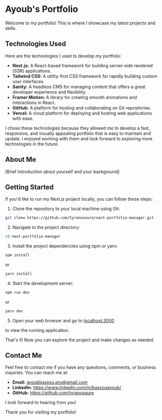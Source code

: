 # Ayoub's Portfolio

Welcome to my portfolio! This is where I showcase my latest projects and skills.

## Technologies Used

Here are the technologies I used to develop my portfolio:

- **Next.js:** A React-based framework for building server-side rendered (SSR) applications.
- **Tailwind CSS:** A utility-first CSS framework for rapidly building custom user interfaces.
- **Sanity:** A headless CMS for managing content that offers a great developer experience and flexibility.
- **Framer Motion:** A library for creating smooth animations and interactions in React.
- **GitHub:** A platform for hosting and collaborating on Git repositories.
- **Vercel:** A cloud platform for deploying and hosting web applications with ease.

I chose these technologies because they allowed me to develop a fast, responsive, and visually appealing portfolio that is easy to maintain and update. I enjoyed working with them and look forward to exploring more technologies in the future.

## About Me

[Brief introduction about yourself and your background]

## Getting Started

If you'd like to run my Next.js project locally, you can follow these steps:

1. Clone the repository to your local machine using Git:

```bash
git clone https://github.com/tyranosaure/next-portfolio-manager.git
```

2. Navigate to the project directory:

```bash
cd next-portfolio-manager
```

3. Install the project dependencies using npm or yarn:

```bash
npm install
```

or

```bash
yarn install
```

4. Start the development server:

```bash
npm run dev
```

or

```bash
yarn dev
```

5. Open your web browser and go to [localhost:3000](http://localhost:3000)

 to view the running application.

That's it! Now you can explore the project and make changes as needed.

## Contact Me

Feel free to contact me if you have any questions, comments, or business inquiries. You can reach me at:

- **Email:** ayoubbassou.pro@gmail.com
- **LinkedIn:** https://www.linkedin.com/in/bassouayoub/
- **GitHub:** https://github.com/tyranosaure

I look forward to hearing from you!

Thank you for visiting my portfolio!
